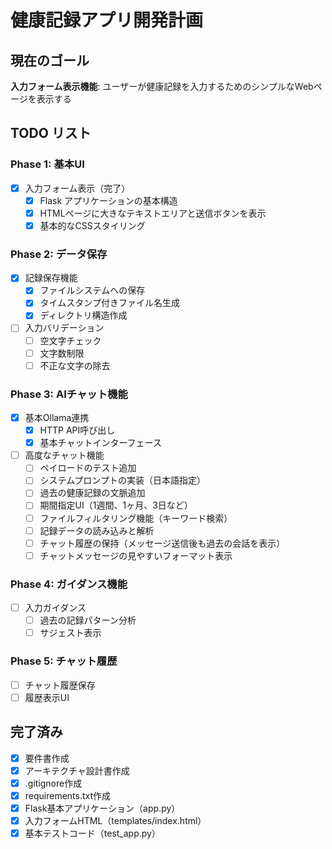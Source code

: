 # 健康記録アプリ開発計画

## 現在のゴール
**入力フォーム表示機能**: ユーザーが健康記録を入力するためのシンプルなWebページを表示する

## TODO リスト

### Phase 1: 基本UI
- [x] 入力フォーム表示（完了）
  - [x] Flask アプリケーションの基本構造
  - [x] HTMLページに大きなテキストエリアと送信ボタンを表示
  - [x] 基本的なCSSスタイリング

### Phase 2: データ保存
- [x] 記録保存機能
  - [x] ファイルシステムへの保存
  - [x] タイムスタンプ付きファイル名生成
  - [x] ディレクトリ構造作成
- [ ] 入力バリデーション
  - [ ] 空文字チェック
  - [ ] 文字数制限
  - [ ] 不正な文字の除去

### Phase 3: AIチャット機能
- [x] 基本Ollama連携
  - [x] HTTP API呼び出し
  - [x] 基本チャットインターフェース
- [ ] 高度なチャット機能
  - [ ] ペイロードのテスト追加
  - [ ] システムプロンプトの実装（日本語指定）
  - [ ] 過去の健康記録の文脈追加
  - [ ] 期間指定UI（1週間、1ヶ月、3日など）
  - [ ] ファイルフィルタリング機能（キーワード検索）
  - [ ] 記録データの読み込みと解析
  - [ ] チャット履歴の保持（メッセージ送信後も過去の会話を表示）
  - [ ] チャットメッセージの見やすいフォーマット表示

### Phase 4: ガイダンス機能
- [ ] 入力ガイダンス
  - [ ] 過去の記録パターン分析
  - [ ] サジェスト表示

### Phase 5: チャット履歴
- [ ] チャット履歴保存
- [ ] 履歴表示UI

## 完了済み
- [x] 要件書作成
- [x] アーキテクチャ設計書作成
- [x] .gitignore作成
- [x] requirements.txt作成
- [x] Flask基本アプリケーション（app.py）
- [x] 入力フォームHTML（templates/index.html）
- [x] 基本テストコード（test_app.py）